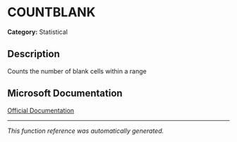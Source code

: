 # COUNTBLANK

**Category:** Statistical

## Description
Counts the number of blank cells within a range

## Microsoft Documentation
[Official Documentation](https://support.microsoft.com//en-us/office/countblank-function-6a92d772-675c-4bee-b346-24af6bd3ac22)

---
*This function reference was automatically generated.*
